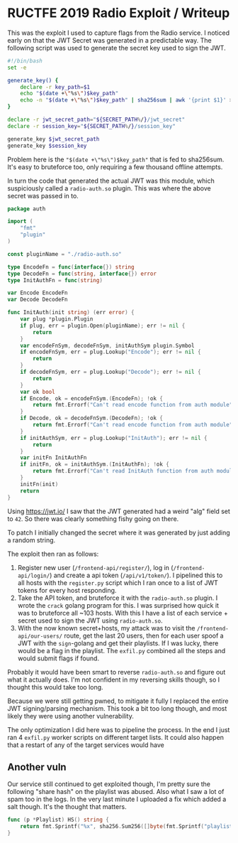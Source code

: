 # RUCTFE 2019 Radio Exploit / Writeup

This was the exploit I used to capture flags from the Radio service.
I noticed early on that the JWT Secret was generated in a predictable way. The following script was
used to generate the secret key used to sign the JWT.

```bash
#!/bin/bash
set -e

generate_key() {
    declare -r key_path=$1
    echo "$(date +\"%s\")$key_path"
    echo -n "$(date +\"%s\")$key_path" | sha256sum | awk '{print $1}' > $key_path
}

declare -r jwt_secret_path="${SECRET_PATH%/}/jwt_secret"
declare -r session_key="${SECRET_PATH%/}/session_key"

generate_key $jwt_secret_path
generate_key $session_key
```

Problem here is the `"$(date +\"%s\")$key_path"` that is fed to sha256sum. It's easy to bruteforce too, only requiring a few thousand offline attempts.

In turn the code that generated the actual JWT was this module, which suspiciously called a `radio-auth.so` plugin. This was where the above secret was passed in to.
```go
package auth

import (
	"fmt"
	"plugin"
)

const pluginName = "./radio-auth.so"

type EncodeFn = func(interface{}) string
type DecodeFn = func(string, interface{}) error
type InitAuthFn = func(string)

var Encode EncodeFn
var Decode DecodeFn

func InitAuth(init string) (err error) {
	var plug *plugin.Plugin
	if plug, err = plugin.Open(pluginName); err != nil {
		return
	}
	var encodeFnSym, decodeFnSym, initAuthSym plugin.Symbol
	if encodeFnSym, err = plug.Lookup("Encode"); err != nil {
		return
	}
	if decodeFnSym, err = plug.Lookup("Decode"); err != nil {
		return
	}
	var ok bool
	if Encode, ok = encodeFnSym.(EncodeFn); !ok {
		return fmt.Errorf("Can't read encode function from auth module")
	}
	if Decode, ok = decodeFnSym.(DecodeFn); !ok {
		return fmt.Errorf("Can't read encode function from auth module")
	}
	if initAuthSym, err = plug.Lookup("InitAuth"); err != nil {
		return
	}
	var initFn InitAuthFn
	if initFn, ok = initAuthSym.(InitAuthFn); !ok {
		return fmt.Errorf("Can't read InitAuth function from auth module")
	}
	initFn(init)
	return
}
```

Using https://jwt.io/ I saw that the JWT generated had a weird "alg" field set to `42`. So there was clearly something fishy going on there.

To patch I initially changed the secret where it was generated by just adding a random string.

The exploit then ran as follows:
1. Register new user (`/frontend-api/register/`), log in (`/frontend-api/login/`) and create a api token (`/api/v1/token/`). I pipelined this to all hosts with the `register.py` script which I ran once to a list of JWT tokens for every host responding.
2. Take the API token, and bruteforce it with the `radio-auth.so` plugin. I wrote the `crack` golang program for this. I was surprised how quick it was to bruteforce all ~103 hosts. With this I have a list of each service + secret used to sign the JWT using `radio-auth.so`.
3. With the now known secret+hosts, my attack was to visit the `/frontend-api/our-users/` route, get the last 20 users, then for each user spoof a JWT with the `sign`-golang and get their playlists. If I was lucky, there would be a flag in the playlist. The `exfil.py` combined all the steps and would submit flags if found. 

Probably it would have been smart to reverse `radio-auth.so` and figure out what it actually does. I'm not confident in my reversing skills though, so I thought this would take too long.

Because we were still getting pwned, to mitigate it fully I replaced the entire JWT signing/parsing mechanism. This took a bit too long though, and most likely they were using another vulnerability.

The only optimization I did here was to pipeline the process. In the end I just ran 4 `exfil.py` worker scripts on different target lists. It could also happen that a restart of any of the target services would have 

## Another vuln

Our service still continued to get exploited though, I'm pretty sure the following "share hash" on the playlist was abused. Also what I saw a lot of spam too in the logs. In the very last minute I uploaded a fix which added a salt though. It's the thought that matters.

```go
func (p *Playlist) HS() string {
	return fmt.Sprintf("%x", sha256.Sum256([]byte(fmt.Sprintf("playlist:{%d}:{%t}:{%d}:{&b}", p.ID, p.Private, p.UserID))))
}
```
